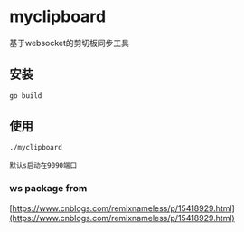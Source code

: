 ﻿# myclipboard

基于websocket的剪切板同步工具

## 安装

```bash
go build 
```

## 使用

```bash
./myclipboard
```

```text
默认s启动在9090端口
```

### ws package from
[https://www.cnblogs.com/remixnameless/p/15418929.html](https://www.cnblogs.com/remixnameless/p/15418929.html)



